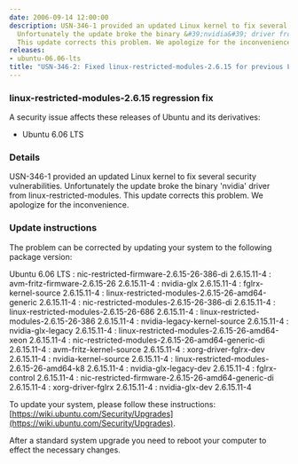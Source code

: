 ```yaml
---
date: 2006-09-14 12:00:00
description: USN-346-1 provided an updated Linux kernel to fix several security vulnerabilities.
  Unfortunately the update broke the binary &#39;nvidia&#39; driver from linux-restricted-modules.
  This update corrects this problem. We apologize for the inconvenience.
releases:
- ubuntu-06.06-lts
title: "USN-346-2: Fixed linux-restricted-modules-2.6.15 for previous Linux kernel update"
---
```


### linux-restricted-modules-2.6.15 regression fix

A security issue affects these releases of Ubuntu and its derivatives:

* Ubuntu 6.06 LTS

### Details

USN-346-1 provided an updated Linux kernel to fix several security vulnerabilities. Unfortunately the update broke the binary &#39;nvidia&#39; driver from linux-restricted-modules. This update corrects this problem. We apologize for the inconvenience.

### Update instructions

The problem can be corrected by updating your system to the following package version:

Ubuntu 6.06 LTS
 : nic-restricted-firmware-2.6.15-26-386-di <span>2.6.15.11-4</span>
 : avm-fritz-firmware-2.6.15-26 <span>2.6.15.11-4</span>
 : nvidia-glx <span>2.6.15.11-4</span>
 : fglrx-kernel-source <span>2.6.15.11-4</span>
 : linux-restricted-modules-2.6.15-26-amd64-generic <span>2.6.15.11-4</span>
 : nic-restricted-modules-2.6.15-26-386-di <span>2.6.15.11-4</span>
 : linux-restricted-modules-2.6.15-26-686 <span>2.6.15.11-4</span>
 : linux-restricted-modules-2.6.15-26-386 <span>2.6.15.11-4</span>
 : nvidia-legacy-kernel-source <span>2.6.15.11-4</span>
 : nvidia-glx-legacy <span>2.6.15.11-4</span>
 : linux-restricted-modules-2.6.15-26-amd64-xeon <span>2.6.15.11-4</span>
 : nic-restricted-modules-2.6.15-26-amd64-generic-di <span>2.6.15.11-4</span>
 : avm-fritz-kernel-source <span>2.6.15.11-4</span>
 : xorg-driver-fglrx-dev <span>2.6.15.11-4</span>
 : nvidia-kernel-source <span>2.6.15.11-4</span>
 : linux-restricted-modules-2.6.15-26-amd64-k8 <span>2.6.15.11-4</span>
 : nvidia-glx-legacy-dev <span>2.6.15.11-4</span>
 : fglrx-control <span>2.6.15.11-4</span>
 : nic-restricted-firmware-2.6.15-26-amd64-generic-di <span>2.6.15.11-4</span>
 : xorg-driver-fglrx <span>2.6.15.11-4</span>
 : nvidia-glx-dev <span>2.6.15.11-4</span>

To update your system, please follow these instructions: [https://wiki.ubuntu.com/Security/Upgrades](https://wiki.ubuntu.com/Security/Upgrades).

After a standard system upgrade you need to reboot your computer to effect the necessary changes.
